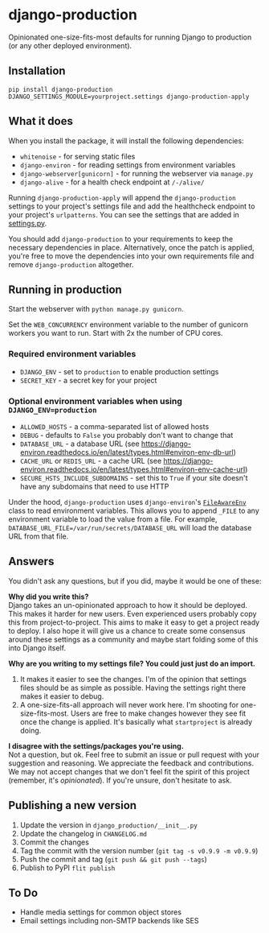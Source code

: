 # django-production

Opinionated one-size-fits-most defaults for running Django to production (or any other deployed environment).

## Installation

```
pip install django-production
DJANGO_SETTINGS_MODULE=yourproject.settings django-production-apply
```

## What it does

When you install the package, it will install the following dependencies:

* `whitenoise` - for serving static files
* `django-environ` - for reading settings from environment variables
* `django-webserver[gunicorn]` - for running the webserver via `manage.py`
* `django-alive` - for a health check endpoint at `/-/alive/`

Running `django-production-apply` will append the `django-production` settings to your project's settings file and add the healthcheck endpoint to your project's `urlpatterns`. You can see the settings that are added in [settings.py](https://github.com/lincolnloop/django-production/blob/main/django_production/settings.py).

You should add `django-production` to your requirements to keep the necessary dependencies in place. Alternatively, once the patch is applied, you're free to move the dependencies into your own requirements file and remove `django-production` altogether.

## Running in production

Start the webserver with `python manage.py gunicorn`.

Set the `WEB_CONCURRENCY` environment variable to the number of gunicorn workers you want to run. Start with 2x the number of CPU cores.

### Required environment variables

* `DJANGO_ENV` - set to `production` to enable production settings
* `SECRET_KEY` - a secret key for your project

### Optional environment variables when using `DJANGO_ENV=production`

* `ALLOWED_HOSTS` - a comma-separated list of allowed hosts
* `DEBUG` - defaults to `False` you probably don't want to change that
* `DATABASE_URL` - a database URL (see https://django-environ.readthedocs.io/en/latest/types.html#environ-env-db-url)
* `CACHE_URL` or `REDIS_URL` - a cache URL (see https://django-environ.readthedocs.io/en/latest/types.html#environ-env-cache-url)
* `SECURE_HSTS_INCLUDE_SUBDOMAINS` - set this to `True` if your site doesn't have any subdomains that need to use HTTP

Under the hood, `django-production` uses `django-environ`'s [`FileAwareEnv`](https://django-environ.readthedocs.io/en/latest/tips.html#docker-style-file-based-variables) class to read environment variables. This allows you to append `_FILE` to any environment variable to load the value from a file. For example, `DATABASE_URL_FILE=/var/run/secrets/DATABASE_URL` will load the database URL from that file.

## Answers

You didn't ask any questions, but if you did, maybe it would be one of these:

**Why did you write this?**  
Django takes an un-opinionated approach to how it should be deployed. This makes it harder for new users. Even experienced users probably copy this from project-to-project. This aims to make it easy to get a project ready to deploy. I also hope it will give us a chance to create some consensus around these settings as a community and maybe start folding some of this into Django itself.

**Why are you writing to my settings file? You could just just do an import.**
1. It makes it easier to see the changes. I'm of the opinion that settings files should be as simple as possible. Having the settings right there makes it easier to debug.
2. A one-size-fits-all approach will never work here. I'm shooting for one-size-fits-most. Users are free to make changes however they see fit once the change is applied. It's basically what `startproject` is already doing.

**I disagree with the settings/packages you're using.**  
Not a question, but ok. Feel free to submit an issue or pull request with your suggestion and reasoning. We appreciate the feedback and contributions. We may not accept changes that we don't feel fit the spirit of this project (remember, it's _opinionated_). If you're unsure, don't hesitate to ask.

## Publishing a new version

1. Update the version in `django_production/__init__.py`
2. Update the changelog in `CHANGELOG.md`
3. Commit the changes
4. Tag the commit with the version number (`git tag -s v0.9.9 -m v0.9.9`)
5. Push the commit and tag (`git push && git push --tags`)
6. Publish to PyPI `flit publish`

## To Do

* Handle media settings for common object stores
* Email settings including non-SMTP backends like SES